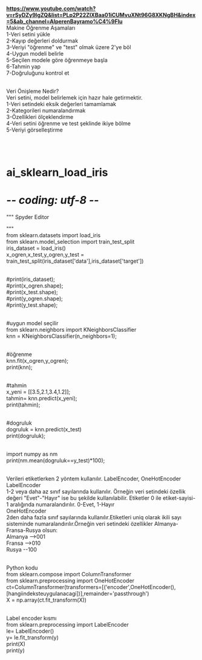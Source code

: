 <br><b>https://www.youtube.com/watch?v=rSyDZy9lgZQ&list=PLp2P22ZlXBaa01iCUMvuXNt96G8XKNgBH&index=5&ab_channel=AlperenBayramo%C4%9Flu</b>
<br>Makine Öğrenme Aşamaları 
<br>1-Veri setini yükle
<br>2-Kayıp değerleri doldurmak
<br>3-Veriyi "öğrenme" ve "test" olmak üzere 2'ye böl
<br>4-Uygun modeli belirle
<br>5-Seçilen modele göre öğrenmeye başla
<br>6-Tahmin yap
<br>7-Doğruluğunu kontrol et

<br>Veri Önişleme Nedir?
<br>Veri setini, model belirlemek için hazır hale getirmektir.
<br>1-Veri setindeki eksik değerleri tamamlamak
<br>2-Kategorileri numaralandırmak
<br>3-Özellikleri ölçeklendirme
<br>4-Veri setini öğrenme ve test şeklinde ikiye bölme
<br>5-Veriyi görselleştirme

<br><br>
# ai_sklearn_load_iris

# -*- coding: utf-8 -*-
"""
Spyder Editor

"""
<br>from sklearn.datasets import load_iris 
<br>from sklearn.model_selection import train_test_split 
<br>iris_dataset = load_iris() 
<br>x_ogren,x_test,y_ogren,y_test = train_test_split(iris_dataset['data'],iris_dataset['target']) 
 
<br>#print(iris_dataset); 
<br>#print(x_ogren.shape); 
<br>#print(x_test.shape); 
<br>#print(y_ogren.shape); 
<br>#print(y_test.shape); 

<br>#uygun model seçilir
<br>from sklearn.neighbors import KNeighborsClassifier
<br>knn = KNeighborsClassifier(n_neighbors=1);

<br>#öğrenme
<br>knn.fit(x_ogren,y_ogren);
<br>print(knn);

<br>#tahmin
<br>x_yeni = [[3.5,2.1,3.4,1.2]];
<br>tahmin= knn.predict(x_yeni);
<br>print(tahmin);

<br>#dogruluk
<br>dogruluk = knn.predict(x_test)
<br>print(dogruluk);

<br>import numpy as nm
<br>print(nm.mean(dogruluk==y_test)*100);

<br>
Verileri etiketlerken 2 yöntem kullanılır. LabelEncoder, OneHotEncoder
<br>LabelEncoder
<br>1-2 veya daha az sınıf sayılarında kullanılır. Örneğin veri setindeki özellik değeri "Evet"-"Hayır" ise bu şekilde kullanılabilir. Etiketler 0 ile etiket-sayisi-1 aralığında numaralandırılır. 0-Evet, 1-Hayır
<br>OneHotEncoder
<br>2den daha fazla sınıf sayılarında kullanılır.Etiketleri uniq olarak ikili sayı sisteminde numaralandırılır.Örneğin veri setindeki özellikler Almanya-Fransa-Rusya olsun:
<br>Almanya -->001
<br>Fransa  -->010
<br>Rusya   --100


<br>Python kodu
<br>from sklearn.compose import ColumnTransformer
<br>from sklearn.preprocessing import OneHotEncoder
<br>ct=ColumnTransformer(transformers=[('encoder',OneHotEncoder(),[hangiindeksteuygulanacagi])],remainder='passthrough')
<br>X = np.array(ct.fit_transform(X))

<br>Label encoder kısmı
<br>from sklearn.preprocessing import LabelEncoder
<br>le= LabelEncoder()
<br>y= le.fit_transform(y)
<br>print(X)
<br>print(y)
